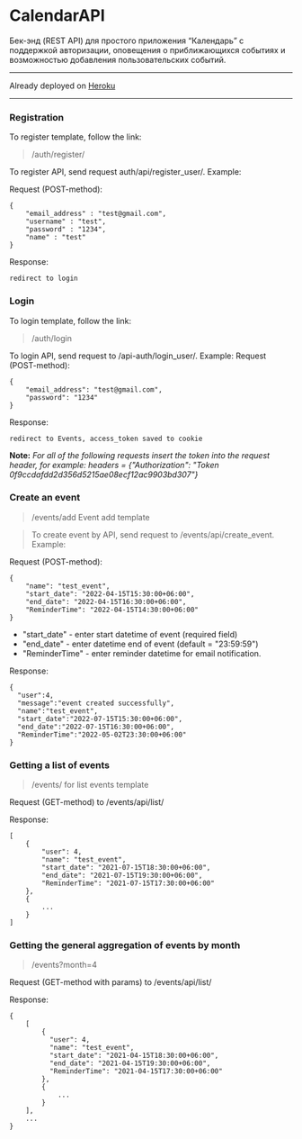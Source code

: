 # CalendarAPI

Бек-энд (REST API) для простого приложения “Календарь” с поддержкой
авторизации, оповещения о приближающихся событиях и возможностью добавления пользовательских событий.
____

Already deployed on [Heroku](http://calendar-usylli.herokuapp.com/events/)

____

### Registration

To register template, follow the link:
> /auth/register/

To register API, send request auth/api/register_user/. Example:

Request (POST-method):
```
{
    "email_address" : "test@gmail.com",
    "username" : "test",
    "password" : "1234",
    "name" : "test"
}
```
Response:
```
redirect to login
```

### Login

To login template, follow the link: 
> /auth/login

To login API, send request to /api-auth/login_user/. Example: 
Request (POST-method):
```
{
    "email_address": "test@gmail.com",
    "password": "1234"
}
```

Response:
```
redirect to Events, access_token saved to cookie
```


**Note:**
*For all of the following requests insert the token into the request header, for example:*
*headers = {"Authorization": "Token 0f9ccdafdd2d356d5215ae08ecf12ac9903bd307"}*


### Create an event

> /events/add Event add template

>To create event by API, send request to /events/api/create_event. Example:

Request (POST-method):
```
{
    "name": "test_event",
    "start_date": "2022-04-15T15:30:00+06:00",
    "end_date": "2022-04-15T16:30:00+06:00",
    "ReminderTime": "2022-04-15T14:30:00+06:00"
}
```

- "start_date" - enter start datetime of event (required field)  
- "end_date" - enter datetime end of event (default = "23:59:59")  
- "ReminderTime" - enter reminder datetime for email notification.

Response:
```
{
  "user":4,
  "message":"event created successfully",
  "name":"test_event",
  "start_date":"2022-07-15T15:30:00+06:00",
  "end_date":"2022-07-15T16:30:00+06:00",
  "ReminderTime":"2022-05-02T23:30:00+06:00"
}
```

### Getting a list of events 

> /events/ for list events template

Request (GET-method) to /events/api/list/ 

Response:
```
[
    {
        "user": 4,
        "name": "test_event",
        "start_date": "2021-07-15T18:30:00+06:00",
        "end_date": "2021-07-15T19:30:00+06:00",
        "ReminderTime": "2021-07-15T17:30:00+06:00"
    },
    {
        ...
    }
]
```

### Getting the general aggregation of events by month

> /events?month=4

Request (GET-method with params) to /events/api/list/ 

Response:
```
{
    [
        {
          "user": 4,
          "name": "test_event",
          "start_date": "2021-04-15T18:30:00+06:00",
          "end_date": "2021-04-15T19:30:00+06:00",
          "ReminderTime": "2021-04-15T17:30:00+06:00"
        },
        {
            ...
        }
    ],
    ...
}
```
